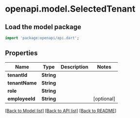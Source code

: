 # openapi.model.SelectedTenant

## Load the model package
```dart
import 'package:openapi/api.dart';
```

## Properties
Name | Type | Description | Notes
------------ | ------------- | ------------- | -------------
**tenantId** | **String** |  | 
**tenantName** | **String** |  | 
**role** | **String** |  | 
**employeeId** | **String** |  | [optional] 

[[Back to Model list]](../README.md#documentation-for-models) [[Back to API list]](../README.md#documentation-for-api-endpoints) [[Back to README]](../README.md)


